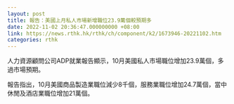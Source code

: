 ```yaml
---
layout: post
title: 報告：美國上月私人市場新增職位23.9萬個較預期多
date: 2022-11-02 20:36:47.000000000 +08:00
link: https://news.rthk.hk/rthk/ch/component/k2/1673946-20221102.htm
categories: rthk
---
```


人力資源顧問公司ADP就業報告顯示，10月美國私人市場職位增加23.9萬個，多過市場預期。

報告指出，10月美國商品製造業職位減少8千個，服務業職位增加24.7萬個，當中休閒及酒店業職位增加21萬個。
